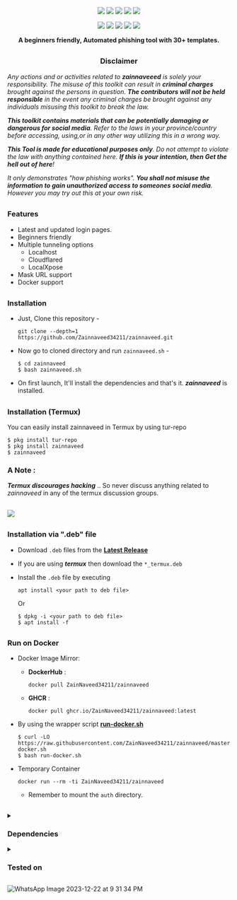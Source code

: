 <!-- zainnaveed -->


<p align="center">
  <img src="https://img.shields.io/badge/Version-2.3.5-green?style=for-the-badge">
  <img src="https://img.shields.io/github/license/ZainNaveed34211/zainnaveed?style=for-the-badge">
  <img src="https://img.shields.io/github/stars/ZainNaveed34211/zainnaveed?style=for-the-badge">
  <img src="https://img.shields.io/github/issues/ZainNaveed34211/zainnaveed?color=red&style=for-the-badge">
  <img src="https://img.shields.io/github/forks/ZainNaveed34211/zainnaveed?color=teal&style=for-the-badge">
</p>

<p align="center">
  <img src="https://img.shields.io/badge/Author-ZainNaveed34211-blue?style=flat-square">
  <img src="https://img.shields.io/badge/Open%20Source-Yes-darkgreen?style=flat-square">
  <img src="https://img.shields.io/badge/Maintained%3F-Yes-lightblue?style=flat-square">
  <img src="https://img.shields.io/badge/Written%20In-Bash-darkcyan?style=flat-square">
  <img src="https://hits.seeyoufarm.com/api/count/incr/badge.svg?url=https%3A%2F%2Fgithub.com%2FZainNaveed34211%2Fzphisher&title=Visitors&edge_flat=false"/></a>
</p>

<p align="center"><b>A beginners friendly, Automated phishing tool with 30+ templates.</b></p>

##

<h3><p align="center">Disclaimer</p></h3>

<i>Any actions and or activities related to <b>zainnaveeed</b> is solely your responsibility. The misuse of this toolkit can result in <b>criminal charges</b> brought against the persons in question. <b>The contributors will not be held responsible</b> in the event any criminal charges be brought against any individuals misusing this toolkit to break the law.

<b>This toolkit contains materials that can be potentially damaging or dangerous for social media</b>. Refer to the laws in your province/country before accessing, using,or in any other way utilizing this in a wrong way.

<b>This Tool is made for educational purposes only</b>. Do not attempt to violate the law with anything contained here. <b>If this is your intention, then Get the hell out of here</b>!

It only demonstrates "how phishing works". <b>You shall not misuse the information to gain unauthorized access to someones social media</b>. However you may try out this at your own risk.</i>

##

### Features

- Latest and updated login pages.
- Beginners friendly
- Multiple tunneling options
  - Localhost
  - Cloudflared
  - LocalXpose
- Mask URL support 
- Docker support

##

### Installation

- Just, Clone this repository -
  ```
  git clone --depth=1 https://github.com/Zainnaveed34211/zainnaveed.git
  ```

- Now go to cloned directory and run `zainnaveed.sh` -
  ```
  $ cd zainnaveed
  $ bash zainnaveed.sh
  ```

- On first launch, It'll install the dependencies and that's it. ***zainnaveed*** is installed.

##

### Installation (Termux)
You can easily install zainnaveed in Termux by using tur-repo
```
$ pkg install tur-repo
$ pkg install zainnaveed
$ zainnaveed
```
### A Note : 
***Termux discourages hacking*** .. So never discuss anything related to *zainnaveed* in any of the termux discussion groups.

##

<p align="left">
  <a href="https://shell.cloud.google.com/cloudshell/open?cloudshell_git_repo=https://github.com/ZainNaveed34211/zainnaveed.git&tutorial=README.md" target="_blank"><img src="https://gstatic.com/cloudssh/images/open-btn.svg"></a>
</p>

##

### Installation via ".deb" file

- Download `.deb` files from the [**Latest Release**](https://github.com/ZainNaveed34211/zainnaveed/releases/latest)
- If you are using ***termux*** then download the `*_termux.deb`

- Install the `.deb` file by executing
  ```
  apt install <your path to deb file>
  ```
  Or
  ```
  $ dpkg -i <your path to deb file>
  $ apt install -f
  ```

##

### Run on Docker

- Docker Image Mirror:
  - **DockerHub** : 
    ```
    docker pull ZainNaveed34211/zainnaveed
    ```
  - **GHCR** : 
    ```
    docker pull ghcr.io/ZainNaveed34211/zainnaveed:latest
    ```

- By using the wrapper script [**run-docker.sh**](https://raw.githubusercontent.com/ZainNaveed34211/zainnaveed/master/run-docker.sh)

  ```
  $ curl -LO https://raw.githubusercontent.com/ZainNaveed34211/zainnaveed/master/run-docker.sh
  $ bash run-docker.sh
  ```
- Temporary Container

  ```
  docker run --rm -ti ZainNaveed34211/zainnaveed
  ```
  - Remember to mount the `auth` directory.

##

<details>
  <summary><h3>Dependencies</h3></summary>

<b>zainnaveed</b> requires following programs to run properly - 
- `git`
- `curl`
- `php`

> All the dependencies will be installed automatically when you run **zainnaveed** for the first time.
</details>

<details>
  <summary><h3>Tested on</h3></summary>

- **Ubuntu**
- **Debian**
- **Arch**
- **Manjaro**
- **Fedora**
- **Termux**
</details>

![WhatsApp Image 2023-12-22 at 9 31 34 PM](https://github.com/ZainNaveed34211/zainnaveed/assets/158331210/31484b4b-208b-43b0-b8c0-99d5174a5325)

